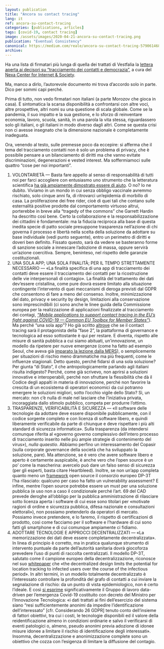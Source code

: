```yaml
---
layout: publication
title: "Ancora su contact tracing"
lang: it
ref: ancora-su-contact-tracing
categories: [publications, articles]
tags: [covid-19, contact tracing]
image: /assets/images/2020-04-21-ancora-su-contact-tracing.png
publication: "Eventual Consistency"
canonical: https://medium.com/reale/ancora-su-contact-tracing-579061468a02
archive:
---
```


Ha una lista di firmatari più lunga di quella dei trattati di Vestfalia la [lettera aperta ai decisori su “tracciamento dei contatti e democrazia”](https://nexa.polito.it/lettera-aperta-app-COVID19), a cura del [Nexa Center for Internet & Society](https://nexa.polito.it/).

Ma, manco a dirlo, l’autorevole documento mi trova d’accordo solo in parte. Dico per sommi capi perché.

Prima di tutto, non vedo firmatari non italiani (a parte Morozov che gioca in casa). È sintomatica la scarsa disponibilità a confrontarsi con altre voci, altre prospettive, altri nomi su una questione di scala globale. Come se la pandemia, il suo impatto e la sua gestione, e lo sforzo di reinventare economia, lavoro, scuola, sanità, in una parola la vita stessa, riguardassero solo gli italiani, o gli italiani in modo diverso dagli altri. Come se questa crisi non ci avesse insegnato che la dimensione nazionale è completamente inadeguata.

Ora, venendo al testo, sulle premesse poco da eccepire: si afferma che il tema del tracciamento contatti non è solo un problema di privacy, che è possibile pensare a un bilanciamento di diritti ma che vanno evitate discriminazioni, degenerazioni e vested interest. Ma soffermiamoci sulle quattro “cose per noi importanti”.

1.  VOLONTARIETÀ — Basta fare appello al senso di responsabilità di tutti noi per farci accogliere con entusiasmo uno strumento che la letteratura scientifica [ha già ampiamente dimostrato essere di aiuto](https://science.sciencemag.org/content/early/2020/04/09/science.abb6936). O no? Io ne dubito. Viviamo in un mondo in cui senza obbligo vaccinale avremmo rischiato, solo cinque anni fa, di ritrovarci un’epidemia di morbillo di casa. La proliferazione dei free rider, cioè di quei tali che contano sulle esternalità positive prodotte dal comportamento virtuoso altrui, porterebbe in breve alla “tragedy of the commons” che Garrett Hardin ha descritto così bene. Certo la collaborazione e la responsabilizzazione dei cittadini è fondamentale: ma la fiducia reciproca alla base di questa inedita specie di patto sociale presuppone trasparenza nell’azione di chi governa il processo e libertà nella scelta della soluzione da adottare su base individuale (vedi punto seguente), entro un perimetro di diritti e doveri ben definito. Fissato questo, sarà da vedere se basteranno forme di sanzione sociale a innescare l’adozione di massa, oppure servirà un’azione coercitiva. Sempre, beninteso, nel rispetto delle garanzie costituzionali.
2.  UNA SOLA APP; UNA SOLA FINALITÀ; PER IL TEMPO STRETTAMENTE NECESSARIO — «La finalità specifica di una app di tracciamento dei contatti deve essere il tracciamento dei contatti per la ricostruzione delle vie interpersonali di contagio». La finalità del trattamento dei dati dev’essere cristallina, come pure dovrà essere limitato alla situazione contingente l’intervento di quei meccanismi di deroga previsti dal GDPR che consentono di fare a meno del consenso. Inoltre, minimizzazione del dato, privacy e security by design, limitazioni alla conservazione sono imprescindibili (ci sono anche le linee guida della Commissione europea per la realizzazione di applicazioni finalizzate al tracciamento dei contagi, [_“Mobile applications to support contact tracing in the EU’s fight against COVID-19 — Common EU Toolbox for Member States”_](https://ec.europa.eu/health/sites/health/files/ehealth/docs/covid-19_apps_en.pdf)). Ma perché “una sola app”? Ho già scritto [altrove](https://medium.com/reale/immuni-e-dintorni-a257b524aff4) che se il contact tracing sarà il protagonista della “fase 2”, la piattaforma di governance e tecnologica ad esso sottostante è qui per restare. E diventa, rispetto alle misure di sanità pubblica a cui siamo abituati, un’innovazione, un modello da ripetere per nuove emergenze (come ha fatto ad esempio Seoul, che aveva già [imparato la lezione dalla MERS](https://www.newyorker.com/news/news-desk/seouls-radical-experiment-in-digital-contact-tracing)), o semplicemente per situazioni di rischio meno drammatiche ma più frequenti, come le influenze stagionali. Detto questo, perché fidarsi di una sola soluzione? Per giunta “di Stato”, il che antropologicamente parlando agli italiani risulta indigesto? Perché, come già scrivevo, non aprirsi a soluzioni innovative e interoperabili, perché non sfruttare la flessibilità che dà il Codice degli appalti in materia di innovazione, perché non favorire la crescita di un ecosistema di operatori economici da cui potranno emergere le soluzioni migliori, sotto l’occhio vigile dello Stato? Sì, un mercato: non c’è nulla di male nel lasciare che l’iniziativa privata, incoraggiata dallo stimolo pubblico, competa per produrre l’ottimo.
3.  TRASPARENZE, VERIFICABILITÀ E SICUREZZA — «Il software delle tecnologie da adottare deve essere disponibile pubblicamente, con il codice sorgente completo e con licenza di software libero, e quindi liberamente verificabile da parte di chiunque e deve rispettare i più alti standard di sicurezza informatica». Sulla trasparenza (da intendersi comunque riferita al «governo governo complessivo dell’intero processo di tracciamento inserito nelle più ampie strategie di contenimento del virus»), _nulla quaestio_. Abbiamo perfino un interessamento del Copasir (sulla corporate governance della società che ha sviluppato la soluzione, pare). Ma attenzione, se è vero che avere software libero e aperto è certamente auspicabile, è anche vero che l’open source è un po’ come la mascherina: avercelo può dare un falso senso di sicurezza (per gli esperti, basta citare Heartbleed). Inoltre, se non un’app completa quanto meno un [framework](https://github.com/DP-3T/) open source il consorzio europeo DP-3T l’ha rilasciato: qualcuno per caso ha fatto un vulnerability assessment? E infine, mentre l’open source potrebbe essere un must per una soluzione pubblica (e uso non a caso il condizionale perché l’art. 69 del CAD prevede deroghe all’obbligo per la pubblica amministrazione di rilasciare sotto licenza aperta i software di cui esse sono titolari per «motivate ragioni di ordine e sicurezza pubblica, difesa nazionale e consultazioni elettorali»), non possiamo pretenderlo da operatori di mercato. Possiamo invece pretendere, e lo faremo, il rispetto di certificazioni di prodotto, così come facciamo per il software e l’hardware di cui sono fatti gli smartphone e di cui comunque ampiamente ci fidiamo.
4.  ADOTTARE TECNOLOGIE E APPROCCI DECENTRALIZZATI — «La memorizzazione dei dati deve essere completamente decentralizzata». In linea di principio è corretto, ma in pratica qualunque strumento di intervento puntuale da parte dell’autorità sanitaria dovrà giocoforza prevedere l’uso di punti di raccolta centralizzati. Il modello DP-3T, salutato come il campione europeo della decentralizzazione, riconosce nel suo [whitepaper](https://github.com/DP-3T/documents/blob/master/DP3T%20White%20Paper.pdf) che «the decentralized design limits the potential for location tracking to infected users over the course of the infectious period». In altri termini, in un modello totalmente decentralizzato è l’interessato controllare la profondità del grafo di contatti a cui inviare la segnalazione di rischio: da un punto di vista epidemiologico, non è certo l’ideale. E così [si esprime](https://innovazione.gov.it/un-aggiornamento-sull-applicazione-di-contact-tracing-digitale-per-l-emergenza-coronavirus/) significativamente il Gruppo di lavoro data-driven per l’emergenza Covid-19 costituito con decreto del Ministro per l’Innovazione Tecnologica: «i dati trattati ai fini dell’esercizio del sistema siano “resi sufficientemente anonimi da impedire l’identificazione dell’interessato” \[cfr. Considerando 26 GDPR\] tenuto conto dell’insieme di fattori obiettivi, tra cui i costi, le tecnologie disponibili ed il valore della reidentificazione almeno in condizioni ordinarie e salvo il verificarsi di eventi patologici o, almeno, pseudo anonimi previa adozione di idonee misure idonee a limitare il rischio di identificazione degli interessati». Insomma, decentralizzazione e anonimizzazione complete sono un obiettivo che cozza con l’esigenza di limitare la diffusione del contagio.
